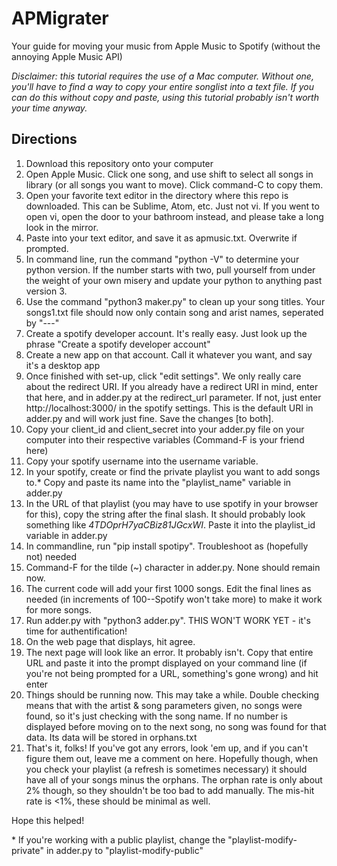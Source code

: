 # APMigrater
Your guide for moving your music from Apple Music to Spotify (without the annoying Apple Music API)

*Disclaimer: this tutorial requires the use of a Mac computer. Without one, you'll have to find a way to copy your entire songlist into a text file. If you can do this without copy and paste, using this tutorial probably isn't worth your time anyway.*

## Directions

1. Download this repository onto your computer
2. Open Apple Music. Click one song, and use shift to select all songs in library (or all songs you want to move). Click command-C to copy them.
3. Open your favorite text editor in the directory where this repo is downloaded. This can be Sublime, Atom, etc. Just not vi. If you went to open vi, open the door to your bathroom instead, and please take a long look in the mirror.
4. Paste into your text editor, and save it as apmusic.txt. Overwrite if prompted.
5. In command line, run the command "python -V" to determine your python version. If the number starts with two, pull yourself from under the weight of your own misery and update your python to anything past version 3.
6. Use the command "python3 maker.py" to clean up your song titles. Your songs1.txt file should now only contain song and arist names, seperated by "---"
7. Create a spotify developer account. It's really easy. Just look up the phrase "Create a spotify developer account"
8. Create a new app on that account. Call it whatever you want, and say it's a desktop app
9. Once finished with set-up, click "edit settings". We only really care about the redirect URI. If you already have a redirect URI in mind, enter that here, and in adder.py at the redirect_url parameter. If not, just enter http://localhost:3000/ in the spotify settings. This is the default URI in adder.py and will work just fine. Save the changes [to both].
9. Copy your client_id and client_secret into your adder.py file on your computer into their respective variables (Command-F is your friend here)
9. Copy your spotify username into the username variable.
10. In your spotify, create or find the private playlist you want to add songs to.\* Copy and paste its name into the "playlist_name" variable in adder.py
11. In the URL of that playlist (you may have to use spotify in your browser for this), copy the string after the final slash. It should probably look something like *4TDOprH7yaCBiz81JGcxWI*. Paste it into the playlist_id variable in adder.py
12. In commandline, run "pip install spotipy". Troubleshoot as (hopefully not) needed
12. Command-F for the tilde (~) character in adder.py. None should remain now.
12. The current code will add your first 1000 songs. Edit the final lines as needed (in increments of 100--Spotify won't take more) to make it work for more songs.
13. Run adder.py with "python3 adder.py". THIS WON'T WORK YET - it's time for authentification!
14. On the web page that displays, hit agree.
15. The next page will look like an error. It probably isn't. Copy that entire URL and paste it into the prompt displayed on your command line (if you're not being prompted for a URL, something's gone wrong) and hit enter
16. Things should be running now. This may take a while. Double checking means that with the artist & song parameters given, no songs were found, so it's just checking with the song name. If no number is displayed before moving on to the next song, no song was found for that data. Its data will be stored in orphans.txt
17. That's it, folks! If you've got any errors, look 'em up, and if you can't figure them out, leave me a comment on here. Hopefully though, when you check your playlist (a refresh is sometimes necessary) it should have all of your songs minus the orphans. The orphan rate is only about 2% though, so they shouldn't be too bad to add manually. The mis-hit rate is <1%, these should be minimal as well.


Hope this helped!





\* If you're working with a public playlist, change the "playlist-modify-private" in adder.py to "playlist-modify-public"


